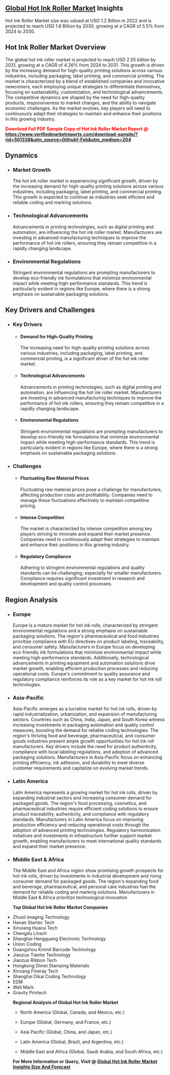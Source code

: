 <h2><a href="https://www.verifiedmarketreports.com/download-sample/?rid=501338&amp;utm_source=Githubf&amp;utm_medium=204" target="_blank">Global Hot Ink Roller Market</a> Insights</h2><p>Hot Ink Roller Market size was valued at USD 1.2 Billion in 2022 and is projected to reach USD 1.8 Billion by 2030, growing at a CAGR of 5.5% from 2024 to 2030.</p><p> <h2>Hot Ink Roller Market Overview</h2> <p>The global hot ink roller market is projected to reach USD 2.55 billion by 2031, growing at a CAGR of 4.26% from 2024 to 2031. This growth is driven by the increasing demand for high-quality printing solutions across various industries, including packaging, label printing, and commercial printing. The market is characterized by a blend of established companies and innovative newcomers, each employing unique strategies to differentiate themselves, focusing on sustainability, customization, and technological advancements. The competitive dynamics are shaped by the need for high-quality products, responsiveness to market changes, and the ability to navigate economic challenges. As the market evolves, key players will need to continuously adapt their strategies to maintain and enhance their positions in this growing industry. </p> <p><strong><p><span class=""><span style="color: #ff0000;"><strong>Download Full PDF Sample Copy of Hot Ink Roller Market Report</strong> @ </span><a href="https://www.verifiedmarketreports.com/download-sample/?rid=501338&amp;utm_source=Githubf-Feb&amp;utm_medium=204" target="_blank">https://www.verifiedmarketreports.com/download-sample/?rid=501338&amp;utm_source=Githubf-Feb&amp;utm_medium=204</a></span></p></strong></p> <h2>Dynamics</h2> <ul> <li><h3>Market Growth</h3> <p>The hot ink roller market is experiencing significant growth, driven by the increasing demand for high-quality printing solutions across various industries, including packaging, label printing, and commercial printing. This growth is expected to continue as industries seek efficient and reliable coding and marking solutions. </p> </li> <li><h3>Technological Advancements</h3> <p>Advancements in printing technologies, such as digital printing and automation, are influencing the hot ink roller market. Manufacturers are investing in advanced manufacturing techniques to improve the performance of hot ink rollers, ensuring they remain competitive in a rapidly changing landscape. </p> </li> <li><h3>Environmental Regulations</h3> <p>Stringent environmental regulations are prompting manufacturers to develop eco-friendly ink formulations that minimize environmental impact while meeting high-performance standards. This trend is particularly evident in regions like Europe, where there is a strong emphasis on sustainable packaging solutions. </p> </li> </ul> <h2>Key Drivers and Challenges</h2> <ul> <li><h3>Key Drivers</h3> <ul> <li><h4>Demand for High-Quality Printing</h4> <p>The increasing need for high-quality printing solutions across various industries, including packaging, label printing, and commercial printing, is a significant driver of the hot ink roller market. </p> </li> <li><h4>Technological Advancements</h4> <p>Advancements in printing technologies, such as digital printing and automation, are influencing the hot ink roller market. Manufacturers are investing in advanced manufacturing techniques to improve the performance of hot ink rollers, ensuring they remain competitive in a rapidly changing landscape. </p> </li> <li><h4>Environmental Regulations</h4> <p>Stringent environmental regulations are prompting manufacturers to develop eco-friendly ink formulations that minimize environmental impact while meeting high-performance standards. This trend is particularly evident in regions like Europe, where there is a strong emphasis on sustainable packaging solutions. </p> </li> </ul> </li> <li><h3>Challenges</h3> <ul> <li><h4>Fluctuating Raw Material Prices</h4> <p>Fluctuating raw material prices pose a challenge for manufacturers, affecting production costs and profitability. Companies need to manage these fluctuations effectively to maintain competitive pricing. </p> </li> <li><h4>Intense Competition</h4> <p>The market is characterized by intense competition among key players striving to innovate and expand their market presence. Companies need to continuously adapt their strategies to maintain and enhance their positions in this growing industry. </p> </li> <li><h4>Regulatory Compliance</h4> <p>Adhering to stringent environmental regulations and quality standards can be challenging, especially for smaller manufacturers. Compliance requires significant investment in research and development and quality control processes. </p> </li> </ul> </li> </ul> <h2>Region Analysis</h2> <ul> <li><h3>Europe</h3> <p>Europe is a mature market for hot ink rolls, characterized by stringent environmental regulations and a strong emphasis on sustainable packaging solutions. The region's pharmaceutical and food industries prioritize compliance with EU directives on product labeling, traceability, and consumer safety. Manufacturers in Europe focus on developing eco-friendly ink formulations that minimize environmental impact while meeting high-performance standards. Additionally, technological advancements in printing equipment and automation solutions drive market growth, enabling efficient production processes and reducing operational costs. Europe's commitment to quality assurance and regulatory compliance reinforces its role as a key market for hot ink roll technologies. </p> </li> <li><h3>Asia-Pacific</h3> <p>Asia-Pacific emerges as a lucrative market for hot ink rolls, driven by rapid industrialization, urbanization, and expansion of manufacturing sectors. Countries such as China, India, Japan, and South Korea witness increasing investments in packaging automation and quality control measures, boosting the demand for reliable coding technologies. The region's thriving food and beverage, pharmaceutical, and consumer goods industries present ample growth opportunities for hot ink roll manufacturers. Key drivers include the need for product authenticity, compliance with local labeling regulations, and adoption of advanced packaging solutions. Manufacturers in Asia-Pacific focus on enhancing printing efficiency, ink adhesion, and durability to meet diverse customer requirements and capitalize on evolving market trends. </p> </li> <li><h3>Latin America</h3> <p>Latin America represents a growing market for hot ink rolls, driven by expanding industrial sectors and increasing consumer demand for packaged goods. The region's food processing, cosmetics, and pharmaceutical industries require efficient coding solutions to ensure product traceability, authenticity, and compliance with regulatory standards. Manufacturers in Latin America focus on improving production efficiency and reducing operational costs through the adoption of advanced printing technologies. Regulatory harmonization initiatives and investments in infrastructure further support market growth, enabling manufacturers to meet international quality standards and expand their market presence. </p> </li> <li><h3>Middle East & Africa</h3> <p>The Middle East and Africa region show promising growth prospects for hot ink rolls, driven by investments in industrial development and rising consumer demand for packaged goods. The region's expanding food and beverage, pharmaceutical, and personal care industries fuel the demand for reliable coding and marking solutions. Manufacturers in Middle East & Africa prioritize technological innovation</p><p><strong>Top Global Hot Ink Roller Market Companies</strong></p><div data-test-id=""><p><li>Zhuoli lmaging Technology</li><li> Henan Startec Tech</li><li> Xinxiang Huarui Tech</li><li> Chengdu Linsch</li><li> Shanghai Hengguang Electronic Technology</li><li> Union Coding</li><li> Guangzhou Kinmit Barcode Technology</li><li> Jiaozuo Tianhe Technology</li><li> Jiaozuo Ribbon Tech</li><li> Hongkong Dimei Stamping Materials</li><li> Xinxang Fineray Tech</li><li> Shanghai Dikai Coding Technology</li><li> EDM</li><li> Well Mark</li><li> Gravity Printech</li></p><div><strong>Regional Analysis of&nbsp;Global Hot Ink Roller Market</strong></div><ul><li dir="ltr"><p dir="ltr">North America&nbsp;(Global, Canada, and Mexico, etc.)</p></li><li dir="ltr"><p dir="ltr">Europe (Global, Germany, and France, etc.)</p></li><li dir="ltr"><p dir="ltr">Asia Pacific&nbsp;(Global, China, and Japan, etc.)</p></li><li dir="ltr"><p dir="ltr">Latin America&nbsp;(Global, Brazil, and Argentina, etc.)</p></li><li dir="ltr">Middle East and Africa&nbsp;(Global, Saudi Arabia, and South Africa, etc.)</li></ul><p><strong>For More Information or Query, Visit @&nbsp;</strong><strong><a href="https://www.verifiedmarketreports.com/product/hot-ink-roller-market/?utm_source=Githubf&amp;utm_medium=204" target="_blank">Global Hot Ink Roller Market Insights Size And Forecast</a></strong></p></div>
